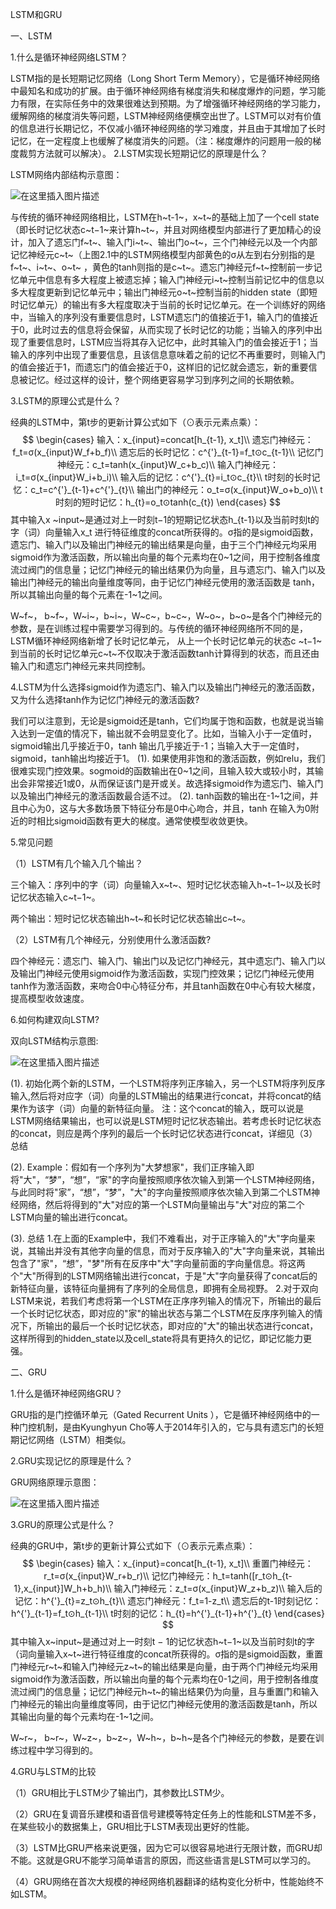 LSTM和GRU

一、LSTM

1.什么是循环神经网络LSTM？

LSTM指的是长短期记忆网络（Long Short Term Memory），它是循环神经网络中最知名和成功的扩展。由于循环神经网络有梯度消失和梯度爆炸的问题，学习能力有限，在实际任务中的效果很难达到预期。为了增强循环神经网络的学习能力，缓解网络的梯度消失等问题，LSTM神经网络便横空出世了。LSTM可以对有价值的信息进行长期记忆，不仅减小循环神经网络的学习难度，并且由于其增加了长时记忆，在一定程度上也缓解了梯度消失的问题。（注：梯度爆炸的问题用一般的梯度裁剪方法就可以解决）。
2.LSTM实现长短期记忆的原理是什么？

LSTM网络内部结构示意图：

![在这里插入图片描述](https://img-blog.csdnimg.cn/20190908174524547.png?x-oss-process=image/watermark,type_ZmFuZ3poZW5naGVpdGk,shadow_10,text_aHR0cHM6Ly9ibG9nLmNzZG4ubmV0L3NpbmF0XzM2NjE4NjYw,size_16,color_FFFFFF,t_70)

 与传统的循环神经网络相比，LSTM在h~t-1~，x~t~的基础上加了一个cell state（即长时记忆状态c~t−1~来计算h~t~，并且对网络模型内部进行了更加精心的设计，加入了遗忘门f~t~、输入门i~t~、输出门o~t~，三个门神经元以及一个内部记忆神经元c~t~（上图2.1中的LSTM网络模型内部黄色的σ从左到右分别指的是f~t~、i~t~、o~t~ ，黄色的tanh则指的是c~t~。遗忘门神经元f~t~控制前一步记忆单元中信息有多大程度上被遗忘掉；输入门神经元i~t~控制当前记忆中的信息以多大程度更新到记忆单元中；输出门神经元o~t~控制当前的hidden state（即短时记忆单元）的输出有多大程度取决于当前的长时记忆单元。在一个训练好的网络中，当输入的序列没有重要信息时，LSTM遗忘门的值接近于1，输入门的值接近于0，此时过去的信息将会保留，从而实现了长时记忆的功能；当输入的序列中出现了重要信息时，LSTM应当将其存入记忆中，此时其输入门的值会接近于1；当输入的序列中出现了重要信息，且该信息意味着之前的记忆不再重要时，则输入门的值会接近于1，而遗忘门的值会接近于0，这样旧的记忆就会遗忘，新的重要信息被记忆。经过这样的设计，整个网络更容易学习到序列之间的长期依赖。

3.LSTM的原理公式是什么？

经典的LSTM中，第t步的更新计算公式如下（⊙表示元素点乘）：
$$
\begin{cases}
输入：x_{input}=concat[h_{t-1}, x_t]\\
遗忘门神经元：f_t=σ(x_{input}W_f+b_f)\\
遗忘后的长时记忆：c^{'}_{t-1}=f_t⊙c_{t-1}\\
记忆门神经元：c_t=tanh(x_{input}W_c+b_c)\\
输入门神经元：i_t=σ(x_{input}W_i+b_i)\\
输入后的记忆：c^{'}_{t}=i_t⊙c_{t}\\
t时刻的长时记忆：c_t=c^{'}_{t-1}+c^{'}_{t}\\
输出门的神经元：o_t=σ(x_{input}W_o+b_o)\\
t时刻的短时记忆：h_{t}=o_t⊙tanh(c_{t})
\end{cases}
$$
其中输入x ~input~是通过对上一时刻t−1的短期记忆状态h_{t-1}以及当前时刻t的字（词）向量输入x_t 进行特征维度的concat所获得的。σ指的是sigmoid函数，遗忘门、输入门以及输出门神经元的输出结果是向量，由于三个门神经元均采用sigmoid作为激活函数，所以输出向量的每个元素均在0~1之间，用于控制各维度流过阀门的信息量；记忆门神经元的输出结果仍为向量，且与遗忘门、输入门以及输出门神经元的输出向量维度等同，由于记忆门神经元使用的激活函数是 tanh，所以其输出向量的每个元素在-1~1之间。

W~f~， b~f~，W~i~，b~i~，W~c~，b~c~，W~o~，b~o~是各个门神经元的参数，是在训练过程中需要学习得到的。与传统的循环神经网络所不同的是，LSTM循环神经网络新增了长时记忆单元，  从上一个长时记忆单元的状态c ~t−1~到当前的长时记忆单元c~t~不仅取决于激活函数tanh计算得到的状态，而且还由输入门和遗忘门神经元来共同控制。

4.LSTM为什么选择sigmoid作为遗忘门、输入门以及输出门神经元的激活函数，又为什么选择tanh作为记忆门神经元的激活函数?

我们可以注意到，无论是sigmoid还是tanh，它们均属于饱和函数，也就是说当输入达到一定值的情况下，输出就不会明显变化了。比如，当输入小于一定值时，sigmoid输出几乎接近于0，tanh ⁡ 输出几乎接近于-1；当输入大于一定值时，sigmoid，tanh输出均接近于1。
(1). 如果使用非饱和的激活函数，例如relu，我们很难实现门控效果。sogmoid的函数输出在0~1之间，且输入较大或较小时，其输出会非常接近1或0，从而保证该门是开或关。故选择sigmoid作为遗忘门、输入门以及输出门神经元的激活函数最合适不过。
(2). tanh函数的输出在-1~1之间，并且中心为0，这与大多数场景下特征分布是0中心吻合，并且，tanh 在输入为0附近的时相比sigmoid函数有更大的梯度。通常使模型收敛更快。

5.常见问题

（1）LSTM有几个输入几个输出？

三个输入：序列中的字（词）向量输入x~t~、短时记忆状态输入h~t−1~以及长时记忆状态输入c~t−1~。

两个输出：短时记忆状态输出h~t~和长时记忆状态输出c~t~。

（2）LSTM有几个神经元，分别使用什么激活函数?

四个神经元：遗忘门、输入门、输出门以及记忆门神经元，其中遗忘门、输入门以及输出门神经元使用sigmoid作为激活函数，实现门控效果；记忆门神经元使用tanh作为激活函数，来吻合0中心特征分布，并且tanh函数在0中心有较大梯度，提高模型收敛速度。

6.如何构建双向LSTM?

双向LSTM结构示意图:

![在这里插入图片描述](https://img-blog.csdnimg.cn/20190908204450160.png?x-oss-process=image/watermark,type_ZmFuZ3poZW5naGVpdGk,shadow_10,text_aHR0cHM6Ly9ibG9nLmNzZG4ubmV0L3NpbmF0XzM2NjE4NjYw,size_16,color_FFFFFF,t_70)

(1). 初始化两个新的LSTM，一个LSTM将序列正序输入，另一个LSTM将序列反序输入,然后将对应字（词）向量的LSTM输出的结果进行concat，并将concat的结果作为该字（词）向量的新特征向量。
注：这个concat的输入，既可以说是LSTM网络结果输出，也可以说是LSTM短时记忆状态输出。若考虑长时记忆状态的concat，则应是两个序列的最后一个长时记忆状态进行concat，详细见（3）总结

(2). Example：假如有一个序列为"大梦想家"，我们正序输入即将"大"，“梦”，“想”，“家"的字向量按照顺序依次输入到第一个LSTM神经网络，与此同时将"家”，“想”，“梦”，"大"的字向量按照顺序依次输入到第二个LSTM神经网络，然后将得到的"大"对应的第一个LSTM向量输出与"大"对应的第二个LSTM向量的输出进行concat。

(3). 总结
1.在上面的Example中，我们不难看出，对于正序输入的"大"字向量来说，其输出并没有其他字向量的信息，而对于反序输入的"大"字向量来说，其输出包含了"家"，“想”，"梦"所有在反序中"大"字向量前面的字向量信息。将这两个"大"所得到的LSTM网络输出进行concat，于是"大"字向量获得了concat后的新特征向量，该特征向量拥有了序列的全局信息，即拥有全局视野。
2.对于双向LSTM来说，若我们考虑将第一个LSTM在正序序列输入的情况下，所输出的最后一个长时记忆状态，即对应的"家"的输出状态与第二个LSTM在反序序列输入的情况下，所输出的最后一个长时记忆状态，即对应的"大"的输出状态进行concat，这样所得到的hidden_state以及cell_state将具有更持久的记忆，即记忆能力更强。

二、GRU

1.什么是循环神经网络GRU？

GRU指的是门控循环单元（Gated Recurrent Units ），它是循环神经网络中的一种门控机制，是由Kyunghyun Cho等人于2014年引入的，它与具有遗忘门的长短期记忆网络（LSTM）相类似。

2.GRU实现记忆的原理是什么？

GRU网络原理示意图：

![在这里插入图片描述](https://img-blog.csdnimg.cn/20190913110704479.png?x-oss-process=image/watermark,type_ZmFuZ3poZW5naGVpdGk,shadow_10,text_aHR0cHM6Ly9ibG9nLmNzZG4ubmV0L3NpbmF0XzM2NjE4NjYw,size_16,color_FFFFFF,t_70#pic_center)

3.GRU的原理公式是什么？

经典的GRU中，第t步的更新计算公式如下（⊙表示元素点乘）：
$$
\begin{cases}
输入：x_{input}=concat[h_{t-1}, x_t]\\
重置门神经元：r_t=σ(x_{input}W_r+b_r)\\
记忆门神经元：h_t=tanh([r_t⊙h_{t-1},x_{input}]W_h+b_h)\\
输入门神经元：z_t=σ(x_{input}W_z+b_z)\\
输入后的记忆：h^{'}_{t}=z_t⊙h_{t}\\
遗忘门神经元：f_t=1-z_t\\
遗忘后的t-1时刻记忆：h^{'}_{t-1}=f_t⊙h_{t-1}\\
t时刻的记忆：h_{t}=h^{'}_{t-1}+h^{'}_{t}
\end{cases}
$$
其中输入x~input~是通过对上一时刻t − 1的记忆状态h~t−1~以及当前时刻t的字（词向量输入x~t~进行特征维度的concat所获得的。σ指的是sigmoid函数，重置门神经元r~t~和输入门神经元z~t~的输出结果是向量，由于两个门神经元均采用sigmoid作为激活函数，所以输出向量的每个元素均在0-1之间，用于控制各维度流过阀门的信息量；记忆门神经元h~t~的输出结果仍为向量，且与重置门和输入门神经元的输出向量维度等同，由于记忆门神经元使用的激活函数是tanh，所以其输出向量的每个元素均在-1~1之间。

W~r~， b~r~，W~z~，b~z~，W~h~，b~h~是各个门神经元的参数，是要在训练过程中学习得到的。

4.GRU与LSTM的比较

（1）GRU相比于LSTM少了输出门，其参数比LSTM少。

（2）GRU在复调音乐建模和语音信号建模等特定任务上的性能和LSTM差不多，在某些较小的数据集上，GRU相比于LSTM表现出更好的性能。

（3）LSTM比GRU严格来说更强，因为它可以很容易地进行无限计数，而GRU却不能。这就是GRU不能学习简单语言的原因，而这些语言是LSTM可以学习的。

（4）GRU网络在首次大规模的神经网络机器翻译的结构变化分析中，性能始终不如LSTM。